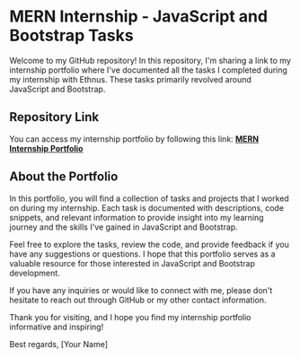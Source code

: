 # MERN Internship - JavaScript and Bootstrap Tasks

Welcome to my GitHub repository! In this repository, I'm sharing a link to my internship portfolio where I've documented all the tasks I completed during my internship with Ethnus. These tasks primarily revolved around JavaScript and Bootstrap.

## Repository Link
You can access my internship portfolio by following this link: [**MERN Internship Portfolio**](https://divyanshusingh2025.github.io/MERN_INTERNHIP-BS-JS/)

## About the Portfolio
In this portfolio, you will find a collection of tasks and projects that I worked on during my internship. Each task is documented with descriptions, code snippets, and relevant information to provide insight into my learning journey and the skills I've gained in JavaScript and Bootstrap.

Feel free to explore the tasks, review the code, and provide feedback if you have any suggestions or questions. I hope that this portfolio serves as a valuable resource for those interested in JavaScript and Bootstrap development.

If you have any inquiries or would like to connect with me, please don't hesitate to reach out through GitHub or my other contact information.

Thank you for visiting, and I hope you find my internship portfolio informative and inspiring!

Best regards,
[Your Name]
